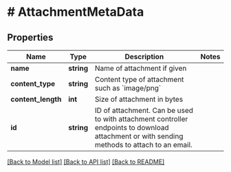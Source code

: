 # # AttachmentMetaData

## Properties

Name | Type | Description | Notes
------------ | ------------- | ------------- | -------------
**name** | **string** | Name of attachment if given |
**content_type** | **string** | Content type of attachment such as &#x60;image/png&#x60; |
**content_length** | **int** | Size of attachment in bytes |
**id** | **string** | ID of attachment. Can be used to with attachment controller endpoints to download attachment or with sending methods to attach to an email. |

[[Back to Model list]](../../README#models) [[Back to API list]](../../README#endpoints) [[Back to README]](../../README)
